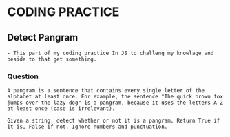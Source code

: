 # CODING PRACTICE
## Detect Pangram
    - This part of my coding practice In JS to challeng my knowlage and beside to that get something.

### Question

    A pangram is a sentence that contains every single letter of the alphabet at least once. For example, the sentence "The quick brown fox jumps over the lazy dog" is a pangram, because it uses the letters A-Z at least once (case is irrelevant).

    Given a string, detect whether or not it is a pangram. Return True if it is, False if not. Ignore numbers and punctuation.

